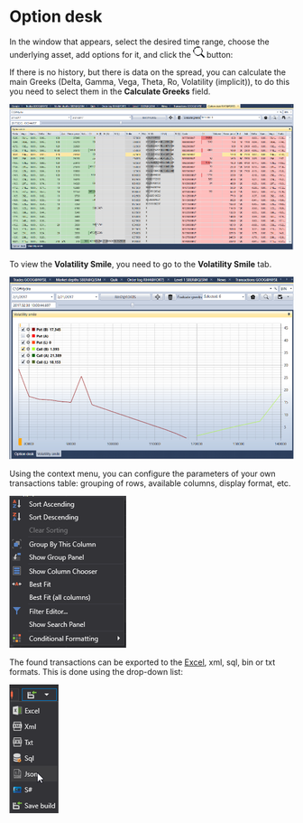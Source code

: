 # Option desk

In the window that appears, select the desired time range, choose the underlying asset, add options for it, and click the ![hydra find](../../../../images/hydra_find.png) button:

If there is no history, but there is data on the spread, you can calculate the main Greeks (Delta, Gamma, Vega, Theta, Ro, Volatility (implicit)), to do this you need to select them in the **Calculate Greeks** field. 

![hydra option desk](../../../../images/hydra_option_desk.png)

To view the **Volatility Smile**, you need to go to the **Volatility Smile** tab.

![hydra option smile of volatility](../../../../images/hydra_option_smile_of_volatility.png)

Using the context menu, you can configure the parameters of your own transactions table: grouping of rows, available columns, display format, etc.

![hydra export context](../../../../images/hydra_export_context.png)

The found transactions can be exported to the [Excel](https://en.wikipedia.org/wiki/Excel), xml, sql, bin or txt formats. This is done using the drop\-down list:

![hydra export](../../../../images/hydra_export.png)
